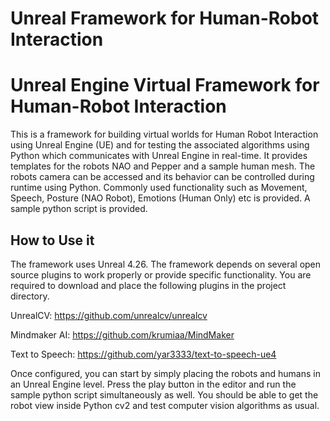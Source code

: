 # Unreal Framework for Human-Robot Interaction
# Unreal Engine Virtual Framework for Human-Robot Interaction

This is a framework for building virtual worlds for Human Robot Interaction using Unreal Engine (UE) and for testing the associated algorithms using Python which communicates with Unreal Engine in real-time. It provides templates for the robots NAO and Pepper and a sample human mesh. The robots camera can be accessed and its behavior can be controlled during runtime using Python. Commonly used functionality such as Movement, Speech, Posture (NAO Robot), Emotions (Human Only) etc is provided. A sample python script is provided.  

## How to Use it
The framework uses Unreal 4.26. The framework depends on several open source plugins to work properly or provide specific functionality. You are required to download and place the following plugins in the project directory.

UnrealCV:
https://github.com/unrealcv/unrealcv

Mindmaker AI:
https://github.com/krumiaa/MindMaker

Text to Speech:
https://github.com/yar3333/text-to-speech-ue4

Once configured, you can start by simply placing the robots and humans in an Unreal Engine level. Press the play button in the editor and run the sample python script simultaneously as well. You should be able to get the robot view inside Python cv2 and test computer vision algorithms as usual.
